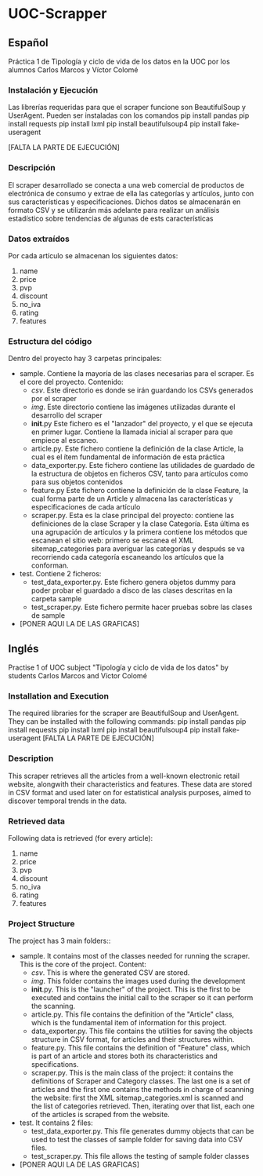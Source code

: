 # UOC-Scrapper

## Español
Práctica 1 de Tipología y ciclo de vida de los datos en la UOC por los alumnos Carlos Marcos y Víctor Colomé

### Instalación y Ejecución
Las librerías requeridas para que el scraper funcione son BeautifulSoup y UserAgent. Pueden ser instaladas con los comandos
    pip install pandas
    pip install requests
    pip install lxml
    pip install beautifulsoup4
    pip install fake-useragent

[FALTA LA PARTE DE EJECUCIÓN]
### Descripción
El scraper desarrollado se conecta a una web comercial de productos de electrónica de consumo y extrae de ella las categorías y artículos, junto con sus características y especificaciones. Dichos datos se almacenarán en formato CSV y se utilizarán más adelante para realizar un análisis estadístico sobre tendencias de algunas de ests características 

### Datos extraídos
Por cada artículo se almacenan los siguientes datos:

1. name
2. price
3. pvp
4. discount
5. no_iva
6. rating
7. features

### Estructura del código
Dentro del proyecto hay 3 carpetas principales:
* sample. Contiene la mayoría de las clases necesarias para el scraper. Es el core del proyecto. Contenido:
    * *csv*. Este directorio es donde se irán guardando los CSVs generados por el scraper
    * *img*. Este directorio contiene las imágenes utilizadas durante el desarrollo del scraper
    * __init__.py Este fichero es el "lanzador" del proyecto, y el que se ejecuta en primer lugar. Contiene la llamada inicial al scraper para que empiece al escaneo.
    * article.py. Este fichero contiene la definición de la clase Article, la cual es el ítem fundamental de información de esta práctica
    * data_exporter.py. Este fichero contiene las utilidades de guardado de la estructura de objetos en ficheros CSV, tanto para artículos como para sus objetos contenidos
    * feature.py Este fichero contiene la definición de la clase Feature, la cual forma parte de un Article y almacena las características y especificaciones de cada artículo
    * scraper.py. Esta es la clase principal del proyecto: contiene las definiciones de la clase Scraper y la clase Categoría. Esta última es una agrupación de artículos y la primera contiene los métodos que escanean el sitio web: primero se escanea el XML sitemap_categories para averiguar las categorías y después se va recorriendo cada categoría escaneando los artículos que la conforman. 
* test. Contiene 2 ficheros:
    * test_data_exporter.py. Este fichero genera objetos dummy para poder probar el guardado a disco de las clases descritas en la carpeta sample
    * test_scraper.py. Este fichero permite hacer pruebas sobre las clases de sample
* [PONER AQUI LA DE LAS GRAFICAS]

## Inglés
Practise 1 of UOC subject "Tipología y ciclo de vida de los datos" by students Carlos Marcos and Víctor Colomé

### Installation and Execution
The required libraries for the scraper are BeautifulSoup and UserAgent. They can be installed with the following commands:
    pip install pandas
    pip install requests
    pip install lxml
    pip install beautifulsoup4
    pip install fake-useragent
[FALTA LA PARTE DE EJECUCIÓN]

### Description
This scraper retrieves all the articles from a well-known electronic retail website, alongwith their characteristics and features. These data are stored in CSV format and used later on for estatistical analysis purposes, aimed to discover temporal trends in the data.

### Retrieved data
Following data is retrieved (for every article):

1. name
2. price
3. pvp
4. discount
5. no_iva
6. rating
7. features

### Project Structure
The project has 3 main folders::
* sample. It contains most of the classes needed for running the scraper. This is the core of the project. Content:
    * *csv*. This is where the generated CSV are stored.
    * *img*. This folder contains the images used during the development
    * __init__.py. This is the "launcher" of the project. This is the first to be executed and contains the initial call to the scraper so it can perform the scanning.
    * article.py. This file contains the definition of the "Article" class, which is the fundamental item of information for this project.
    * data_exporter.py. This file contains the utilities for saving the objects structure in CSV format, for articles and their structures within.
    * feature.py. This file contains the definition of "Feature" class, which is part of an article and stores both its characteristics and specifications. 
    * scraper.py. This is the main class of the project: it contains the definitions of Scraper and Category classes. The last one is a set of articles and the first one contains the methods in charge of scanning the website: first the XML sitemap_categories.xml is scanned and the list of categories retrieved. Then, iterating over that list, each one of the articles is scraped from the website. 
* test. It contains 2 files:
    * test_data_exporter.py. This file generates dummy objects that can be used to test the classes of sample folder for saving data into CSV files.
    * test_scraper.py. This file allows the testing of sample folder classes
* [PONER AQUI LA DE LAS GRAFICAS]
